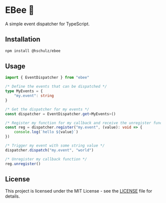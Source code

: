 # EBee 🐝

A simple event dispatcher for TypeScript.

## Installation

```bash
npm install @hschulz/ebee
```

## Usage

```typescript
import { EventDispatcher } from "ebee"

/* Define the events that can be dispatched */
type MyEvents = {
    "my.event": string
}

/* Get the dispatcher for my events */
const dispatcher = EventDispatcher.get<MyEvents>()

/* Register my function for my callback and receive the unregister function */
const reg = dispatcher.register("my.event", (value): void => {
    console.log(`hello ${value}`)
})

/* Trigger my event with some string value */
dispatcher.dispatch("my.event", "world")

/* Unregister my callback function */
reg.unregister()
```

## License

This project is licensed under the MIT License - see the [LICENSE](LICENSE) file for details.
